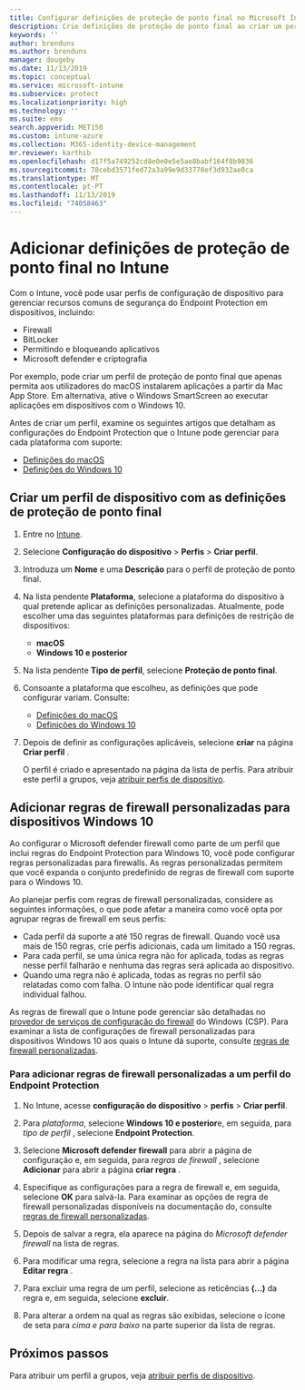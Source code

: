 ```yaml
---
title: Configurar definições de proteção de ponto final no Microsoft Intune – Azure | Microsoft Docs
description: Crie definições de proteção de ponto final ao criar um perfil de dispositivo com o Windows 10 ou macOS no Microsoft Intune.
keywords: ''
author: brenduns
ms.author: brenduns
manager: dougeby
ms.date: 11/13/2019
ms.topic: conceptual
ms.service: microsoft-intune
ms.subservice: protect
ms.localizationpriority: high
ms.technology: ''
ms.suite: ems
search.appverid: MET150
ms.custom: intune-azure
ms.collection: M365-identity-device-management
mr.reviewer: karthib
ms.openlocfilehash: d17f5a749252cd8e0e0e5e5ae8babf164f8b9836
ms.sourcegitcommit: 78cebd3571fed72a3a99e9d33770ef3d932ae8ca
ms.translationtype: MT
ms.contentlocale: pt-PT
ms.lasthandoff: 11/13/2019
ms.locfileid: "74058463"
---
```

# <a name="add-endpoint-protection-settings-in-intune"></a>Adicionar definições de proteção de ponto final no Intune  

Com o Intune, você pode usar perfis de configuração de dispositivo para gerenciar recursos comuns de segurança do Endpoint Protection em dispositivos, incluindo:  
- Firewall   
- BitLocker  
- Permitindo e bloqueando aplicativos  
- Microsoft defender e criptografia  

Por exemplo, pode criar um perfil de proteção de ponto final que apenas permita aos utilizadores do macOS instalarem aplicações a partir da Mac App Store. Em alternativa, ative o Windows SmartScreen ao executar aplicações em dispositivos com o Windows 10.  

Antes de criar um perfil, examine os seguintes artigos que detalham as configurações do Endpoint Protection que o Intune pode gerenciar para cada plataforma com suporte:  
   - [Definições do macOS](endpoint-protection-macos.md)  
   - [Definições do Windows 10](endpoint-protection-windows-10.md)  

## <a name="create-a-device-profile-containing-endpoint-protection-settings"></a>Criar um perfil de dispositivo com as definições de proteção de ponto final  

1. Entre no [Intune](https://go.microsoft.com/fwlink/?linkid=2090973).  
3. Selecione **Configuração do dispositivo** > **Perfis** > **Criar perfil**.  
4. Introduza um **Nome** e uma **Descrição** para o perfil de proteção de ponto final.  
5. Na lista pendente **Plataforma**, selecione a plataforma do dispositivo à qual pretende aplicar as definições personalizadas. Atualmente, pode escolher uma das seguintes plataformas para definições de restrição de dispositivos:  
   - **macOS**  
   - **Windows 10 e posterior**  
6. Na lista pendente **Tipo de perfil**, selecione **Proteção de ponto final**.  
7. Consoante a plataforma que escolheu, as definições que pode configurar variam. Consulte:  
   - [Definições do macOS](endpoint-protection-macos.md)  
   - [Definições do Windows 10](endpoint-protection-windows-10.md)  

8. Depois de definir as configurações aplicáveis, selecione **criar** na página **Criar perfil** .  

   O perfil é criado e apresentado na página da lista de perfis. Para atribuir este perfil a grupos, veja [atribuir perfis de dispositivo](../configuration/device-profile-assign.md).  

## <a name="add-custom-firewall-rules-for-windows-10-devices"></a>Adicionar regras de firewall personalizadas para dispositivos Windows 10  

Ao configurar o Microsoft defender firewall como parte de um perfil que inclui regras do Endpoint Protection para Windows 10, você pode configurar regras personalizadas para firewalls. As regras personalizadas permitem que você expanda o conjunto predefinido de regras de firewall com suporte para o Windows 10.  

Ao planejar perfis com regras de firewall personalizadas, considere as seguintes informações, o que pode afetar a maneira como você opta por agrupar regras de firewall em seus perfis:  
- Cada perfil dá suporte a até 150 regras de firewall. Quando você usa mais de 150 regras, crie perfis adicionais, cada um limitado a 150 regras.  
- Para cada perfil, se uma única regra não for aplicada, todas as regras nesse perfil falharão e nenhuma das regras será aplicada ao dispositivo.  
- Quando uma regra não é aplicada, todas as regras no perfil são relatadas como com falha. O Intune não pode identificar qual regra individual falhou.  

As regras de firewall que o Intune pode gerenciar são detalhadas no [provedor de serviços de configuração do firewall]( https://docs.microsoft.com/windows/client-management/mdm/firewall-csp) do Windows (CSP). Para examinar a lista de configurações de firewall personalizadas para dispositivos Windows 10 aos quais o Intune dá suporte, consulte [regras de firewall personalizadas](endpoint-protection-windows-10.md#firewall-rules).  

### <a name="to-add-custom-firewall-rules-to-an-endpoint-protection-profile"></a>Para adicionar regras de firewall personalizadas a um perfil do Endpoint Protection  

1. No Intune, acesse **configuração do dispositivo** > **perfis** > **Criar perfil**.  

2. Para *plataforma*, selecione **Windows 10 e posterior**e, em seguida, para *tipo de perfil* , selecione **Endpoint Protection**.  

3. Selecione **Microsoft defender firewall** para abrir a página de configuração e, em seguida, para *regras de firewall* , selecione **Adicionar** para abrir a página **criar regra** .  

4. Especifique as configurações para a regra de firewall e, em seguida, selecione **OK** para salvá-la. Para examinar as opções de regra de firewall personalizadas disponíveis na documentação do, consulte [regras de firewall personalizadas](endpoint-protection-windows-10.md#firewall-rules).  

5. Depois de salvar a regra, ela aparece na página do *Microsoft defender firewall* na lista de regras.  

6. Para modificar uma regra, selecione a regra na lista para abrir a página **Editar regra** .  

7. Para excluir uma regra de um perfil, selecione as reticências **(...)** da regra e, em seguida, selecione **excluir**.  

8. Para alterar a ordem na qual as regras são exibidas, selecione o ícone de seta para *cima e para baixo* na parte superior da lista de regras.  


## <a name="next-steps"></a>Próximos passos  

Para atribuir um perfil a grupos, veja [atribuir perfis de dispositivo](../configuration/device-profile-assign.md).  
